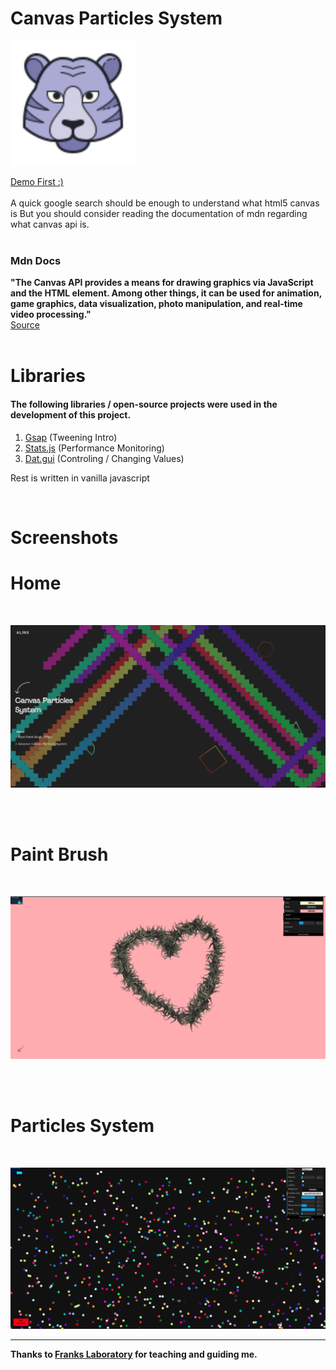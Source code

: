 # Canvas Particles System

<img src="https://github.com/V3rB0se/PIctures/blob/main/icon.png" alt="canvas"  width="200px" />






<a href="https://alynxhost.github.io/">Demo First :)</a>
<br>
<br>
A quick google search should be enough to understand what html5 canvas is
But you should consider reading the documentation of mdn regarding what canvas api is.
<br>
<br>
<h3>Mdn Docs</h3>
<b>"The Canvas API provides a means for drawing graphics via JavaScript and the HTML <canvas> element. Among other things, it can be used for animation, game graphics, data visualization, photo manipulation, and real-time video processing."</b><br>
<a href="https://developer.mozilla.org/en-US/docs/Web/API/Canvas_API">Source</a>
<br>
<br>
    <h1>Libraries</h1>
<h4>The following libraries / open-source projects were used in the development of this project.</h4>
<ol>
    <li><a href="https://github.com/greensock/GSAP">Gsap</a>  (Tweening Intro) </li>
    <li><a href="https://github.com/mrdoob/stats.js/">Stats.js</a>  (Performance Monitoring)</li>
    <li><a href="https://github.com/dataarts/dat.gui">Dat.gui</a>  (Controling / Changing Values)</li>
</ol>

Rest is written in vanilla javascript 

<br>

# Screenshots

# Home
<br>


![Home Page](https://github.com/V3rB0se/PIctures/blob/main/Screenshot%20from%202021-06-12%2003-07-21.png)

<br>
<br>

# Paint Brush 

<br>

![Root Paint Brush Effect](https://github.com/V3rB0se/PIctures/blob/main/Screenshot%20from%202021-06-12%2003-24-55.png)

<br>
<br>

# Particles System 

<br>

![Particles System](https://github.com/V3rB0se/PIctures/blob/main/Screenshot%20from%202021-06-12%2003-27-29.png)




<hr>


<b>Thanks to <a href="https://www.youtube.com/channel/UCEqc149iR-ALYkGM6TG-7vQ">Franks Laboratory</a> for teaching and guiding me.</b>


